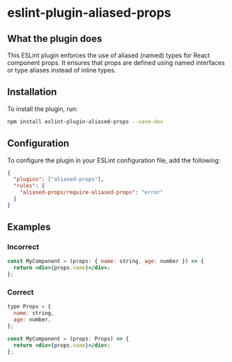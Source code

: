 # eslint-plugin-aliased-props

## What the plugin does

This ESLint plugin enforces the use of aliased (named) types for React component props. It ensures that props are defined using named interfaces or type aliases instead of inline types.

## Installation

To install the plugin, run:

```sh
npm install eslint-plugin-aliased-props --save-dev
```

## Configuration

To configure the plugin in your ESLint configuration file, add the following:

```json
{
  "plugins": ["aliased-props"],
  "rules": {
    "aliased-props/require-aliased-props": "error"
  }
}
```

## Examples

### Incorrect

```jsx
const MyComponent = (props: { name: string, age: number }) => {
  return <div>{props.name}</div>;
};
```

### Correct

```jsx
type Props = {
  name: string,
  age: number,
};

const MyComponent = (props: Props) => {
  return <div>{props.name}</div>;
};
```
